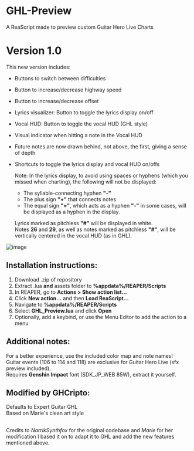# GHL-Preview
A ReaScript made to preview custom Guitar Hero Live Charts

# Version 1.0
This new version includes:
- Buttons to switch between difficulties
- Button to increase/decrease highway speed
- Button to increase/decrease offset
- Lyrics visualizer: Button to toggle the lyrics display on/off
- Vocal HUD: Button to toggle the vocal HUD (GHL style)
- Visual indicator when hitting a note in the Vocal HUD
- Future notes are now drawn behind, not above, the first, giving a sense of depth
- Shortcuts to toggle the lyrics display and vocal HUD on/offs

  Note:
  In the lyrics display, to avoid using spaces or hyphens (which you missed when charting), the following will not be displayed:
  - The syllable-connecting hyphen **"-"**
  - The plus sign **"+"** that connects notes
  - The equal sign **"="**, which acts as a hyphen **"-"** in some cases, will be displayed as a hyphen in the display.
  
  Lyrics marked as pitchless **"#"** will be displayed in white.  
  Notes **26** and **29**, as well as notes marked as pitchless **"#"**, will be vertically centered in the vocal HUD (as in GHL).

![image](https://github.com/user-attachments/assets/27ec277e-dcd1-45b4-abe1-7d49f43435f4)

## Installation instructions:
1. Download .zip of repository
2. Extract .lua **and** assets folder to **%appdata%/REAPER/Scripts**
3. In REAPER, go to **Actions > Show action list...**
4. Click **New action...** and then **Load ReaScript...**
5. Navigate to **%appdata%/REAPER/Scripts**
6. Select **GHL_Preview.lua** and click **Open**
7. Optionally, add a keybind, or use the Menu Editor to add the action to a menu

## Additional notes:
For a better experience, use the included color map and note names!  
Guitar events (106 to 114 and 118) are exclusive for Guitar Hero Live (sfx preview included).  
Requires **Genshin Impact** font (SDK_JP_WEB 85W), extract it yourself.

## Modified by GHCripto:
Defaults to Expert Guitar GHL  
Based on Marie's clean art style

##
Credits to _NarrikSynthfox_ for the original codebase and _Marie_ for her modification I based it on to adapt it to GHL and add the new features mentioned above.
